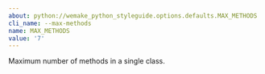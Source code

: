 ```yaml
---
about: python://wemake_python_styleguide.options.defaults.MAX_METHODS
cli_name: --max-methods
name: MAX_METHODS
value: '7'
---
```


Maximum number of methods in a single class.